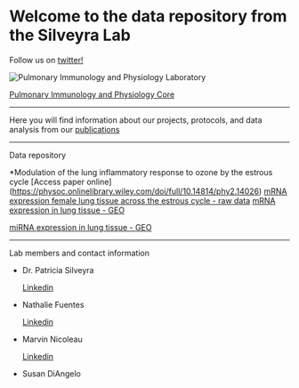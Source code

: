 # Welcome to the data repository from the Silveyra Lab


Follow us on [twitter!](https://twitter.com/silveyralab?lang=en)


![Pulmonary Immunology and Physiology Laboratory](https://lh3.googleusercontent.com/-Y-N5DQvxqv8/AAAAAAAAAAI/AAAAAAAAABM/Hed4RGZhtWs/s360-c-k-no/photo.jpg)

[Pulmonary Immunology and Physiology Core](http://www.pennstatehershey.org/web/pulmonary-core/home)


---------
Here you will find information about our projects, protocols, and data analysis from our [publications](http://www.ncbi.nlm.nih.gov/myncbi/browse/collection/43899845/?sort=date&direction=descending)


---------
Data repository

*Modulation of the lung inflammatory response to ozone by the estrous cycle 
[Access paper online] (https://physoc.onlinelibrary.wiley.com/doi/full/10.14814/phy2.14026)
[mRNA expression female lung tissue across the estrous cycle - raw data](http://psilveyra.github.io/silveyralab/GA_RTPCR_Silveyra.xls)
[mRNA expression in lung tissue - GEO](https://www.ncbi.nlm.nih.gov/geo/query/acc.cgi?acc=GSE123276)


[miRNA expression in lung tissue - GEO](https://www.ncbi.nlm.nih.gov/geo/query/acc.cgi?acc=GSE111667)


        
      
---------

Lab members and contact information

* Dr. Patricia Silveyra 

     [Linkedin](https://www.linkedin.com/in/patriciasilveyra)
    

* Nathalie Fuentes

     [Linkedin](https://www.linkedin.com/in/nathaliefuentes)

* Marvin Nicoleau

     [Linkedin](https://www.linkedin.com/in/marvin-nicoleau-93467784) 
     
* Susan DiAngelo


